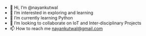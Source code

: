 - 👋 Hi, I’m @nayankutwal
- 👀 I’m interested in exploring and learning 
- 🌱 I’m currently learning Python
- 💞️ I’m looking to collaborate on IoT and Inter-disciplinary Projects
- 📫 How to reach me nayankutwal@gmail.com

<!---
nayankutwal/nayankutwal is a ✨ special ✨ repository because its `README.md` (this file) appears on your GitHub profile.
You can click the Preview link to take a look at your changes.
--->
